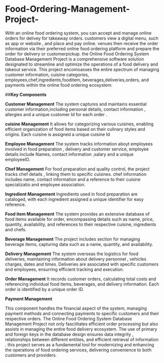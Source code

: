 # Food-Ordering-Management-Project-
With an online food ordering system, you can accept and manage online orders for delivey for takeaway orders.
customers view a digital menu, such as app or website , and place and pay online. 
venues then receive the order information via their preferred online food ordering platform and prepare the order for delivery or customerpickup.
the Online Food Ordering System Database Management Project is a comprehensive software solution designated to streamline and optimize the operations of a food delivery and takeout service. 
This project encomoasses the entire spectrum of managing customer information, cuisine categories, employees,chef,ingredients,fooditem, beverages,deliveries,orders, 
and payments within the online food ordering ecosystem. 

##**Key Components**

**Customer Management** 
The system captures and maintains essential customer information,including personal details, contact information , allergies and a unique customer Id for each order .

**cuisine Management**
It allows for categorizing various cuisines, enabling efficient organization of food items based on their culinary styles and origins. Each cuisine is assigned a unique cuisine Id

**Employee Management**
The system tracks information aboyt employees involved in food preparation , delivery and customer service, employee details include Names, contact information ,salary and a unique employeeID.

**Chef Management**
For food preparation and quality control, the project tracks chef details , linking them to specific cuisines. chef information includes name, contact information and a reference to their cuisine specializatio and employee association.

**Ingredient Management**
Ingredients used in food preparation are cataloged, with each ingredient assigned a unique identifier for easy reference.

**Food item Management**
The system provides an extensive database of food items available for order, encompassing details such as name, price, quantity, availability, and references to their respective cuisine, ingredients and chefs.

**Beverage Management**
The project includes section for managing beverage items, capturing data such as a name, quantity, and availability.

**Delivery Management**
The system overseas the logistics for food deliveries, maintaining information about delivery personnel , vehicles charges, dates and times. Deliveries are associated with specific customers and employees, ensurring efficient tracking and execution.

**Order Management**
It records customer orders, calculating total costs and referencing individual food items, beverages, and delivery information. Each order is identified by a unique order ID.

**Payment Management**

This component handles the financial aspect of the system, managing payment methods and connecting payments to specific customers and their respective orders. 
The Online Food Ordering System Database Management Project not only fascilitates efficient order processing but also assists in managing the entire food delivery ecosystem. The use of primary and foreign keys in the database design ensures data integrity , relationships between different entities, and efficient retrieval of information .
this project serves as a fundamental tool for modernizing and enhancing the operations of food ordering services, delivering convenience to both customers and providers.



